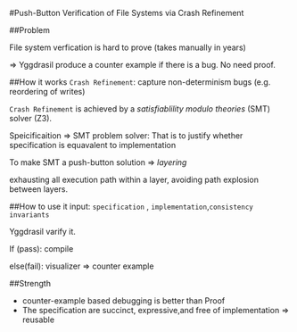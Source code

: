 #Push-Button Verification of File Systems via Crash Refinement

##Problem

File system verfication is hard to prove (takes manually in years)

=> Yggdrasil produce a counter example if there is a bug. No need proof.

##How it works
`Crash Refinement`: capture non-determinism bugs (e.g. reordering of writes)

`Crash Refinement` is achieved by a *satisfiablility modulo theories* (SMT) solver (Z3).

Speicificaition => SMT problem solver: That is to justify whether specification is equavalent to implementation

To make SMT a push-button solution => *layering*

exhausting all execution path within a layer, avoiding path explosion between layers.

##How to use it
input: `specification` , `implementation`,`consistency invariants`

Yggdrasil varify it.

If (pass): compile

else(fail): visualizer => counter example

##Strength
* counter-example based debugging is better than Proof
* The specification are succinct, expressive,and free of implementation => reusable

